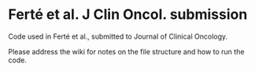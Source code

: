 Ferté et al. J Clin Oncol. submission
================

Code used in Ferté et al., submitted to Journal of Clinical Oncology.

Please address the wiki for notes on the file structure and how to run the code. 